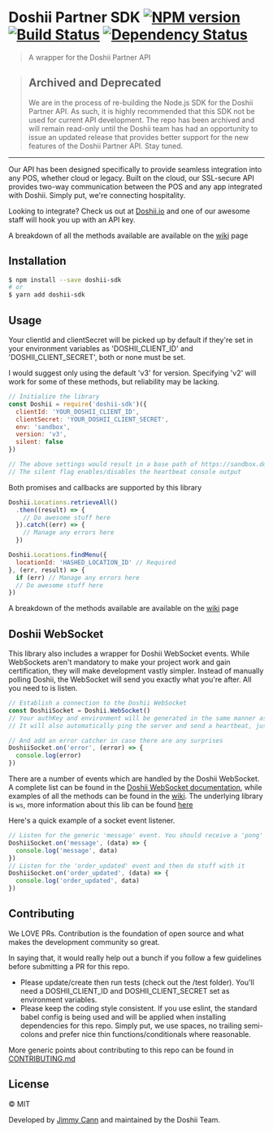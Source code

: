 # Doshii Partner SDK [![NPM version][npm-image]][npm-url] [![Build Status][travis-image]][travis-url] [![Dependency Status][daviddm-image]][daviddm-url]
> A wrapper for the Doshii Partner API

>## Archived and Deprecated
>
>We are in the process of re-building the Node.js SDK for the Doshii Partner API. As such, it is highly recommended that this
SDK not be used for current API development. The repo has been archived and will remain read-only until
the Doshii team has had an opportunity to issue an updated release that
provides better support for the new features of the Doshii Partner API. Stay tuned.
---

Our API has been designed specifically to provide seamless integration into any POS, whether cloud or legacy. Built on the cloud, our SSL-secure API provides two-way communication between the POS and any app integrated with Doshii. Simply put, we're connecting hospitality.

Looking to integrate? Check us out at [Doshii.io](http://doshii.io) and one of our awesome staff will hook you up with an API key.

A breakdown of all the methods available are available on the [wiki](https://github.com/yjimk/doshii-sdk/wiki) page

## Installation

```sh
$ npm install --save doshii-sdk
# or
$ yarn add doshii-sdk
```

## Usage

Your clientId and clientSecret will be picked up by default if they're set in your environment variables as 'DOSHII_CLIENT_ID' and 'DOSHII_CLIENT_SECRET', both or none must be set.

I would suggest only using the default 'v3' for version.  Specifying 'v2' will work for some of these methods, but reliability may be lacking.

```js
// Initialize the library
const Doshii = require('doshii-sdk')({
  clientId: 'YOUR_DOSHII_CLIENT_ID',
  clientSecret: 'YOUR_DOSHII_CLIENT_SECRET',
  env: 'sandbox',
  version: 'v3',
  silent: false
})

// The above settings would result in a base path of https://sandbox.doshii.co/partner/v3
// The silent flag enables/disables the heartbeat console output
```

Both promises and callbacks are supported by this library
```js
Doshii.Locations.retrieveAll()
  .then((result) => {
    // Do awesome stuff here
  }).catch((err) => {
    // Manage any errors here
  })

Doshii.Locations.findMenu({
  locationId: 'HASHED_LOCATION_ID' // Required
}, (err, result) => {
  if (err) // Manage any errors here
  // Do awesome stuff here
})
```
A breakdown of the methods available are available on the [wiki](https://github.com/yjimk/doshii-sdk/wiki) page

## Doshii WebSocket

This library also includes a wrapper for Doshii WebSocket events. While WebSockets aren't mandatory to make your project work and gain certification, they will make development vastly simpler. Instead of manually polling Doshii, the WebSocket will send you exactly what you're after. All you need to is listen.

```js
// Establish a connection to the Doshii WebSocket
const DoshiiSocket = Doshii.WebSocket()
// Your authKey and environment will be generated in the same manner as you initialize the library
// It will also automatically ping the server and send a heartbeat, just to make sure it knows you're listening

// And add an error catcher in case there are any surprises
DoshiiSocket.on('error', (error) => {
  console.log(error)
})
```

There are a number of events which are handled by the Doshii WebSocket. A complete list can be found in the [Doshii WebSocket documentation](http://docs.doshii.co/api/v3/partner/#api-WebSocket), while examples of all the methods can be found in the [wiki](https://github.com/yjimk/doshii-sdk/wiki/WebSockets). The underlying library is `ws`, more information about this lib can be found [here](https://github.com/websockets/ws)

Here's a quick example of a socket event listener.

```js
// Listen for the generic 'message' event. You should receive a 'pong' every 15 seconds.
DoshiiSocket.on('message', (data) => {
  console.log('message', data)
})
// Listen for the 'order_updated' event and then do stuff with it
DoshiiSocket.on('order_updated', (data) => {
  console.log('order_updated', data)
})
```

## Contributing

We LOVE PRs. Contribution is the foundation of open source and what makes the development community so great.

In saying that, it would really help out a bunch if you follow a few guidelines before submitting a PR for this repo.

- Please update/create then run tests (check out the /test folder). You'll need a DOSHII_CLIENT_ID and DOSHII_CLIENT_SECRET set as environment variables.
- Please keep the coding style consistent. If you use eslint, the standard babel config is being used and will be applied when installing dependencies for this repo. Simply put, we use spaces, no trailing semi-colons and prefer nice thin functions/conditionals where reasonable.

More generic points about contributing to this repo can be found in [CONTRIBUTING.md](https://github.com/yjimk/doshii-sdk/blob/master/CONTRIBUTING.md)

## License

© MIT

Developed by [Jimmy Cann](mail@jimmycann.com) and maintained by the Doshii Team.


[npm-image]: https://badge.fury.io/js/doshii-sdk.svg
[npm-url]: https://npmjs.org/package/doshii-sdk
[travis-image]: https://travis-ci.org/yjimk/doshii-sdk.svg?branch=master
[travis-url]: https://travis-ci.org/yjimk/doshii-sdk
[daviddm-image]: https://david-dm.org/yjimk/doshii-sdk.svg?theme=shields.io
[daviddm-url]: https://david-dm.org/yjimk/doshii-sdk
